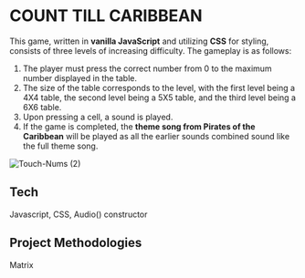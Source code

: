 # COUNT TILL CARIBBEAN

This game, written in **vanilla JavaScript** and utilizing **CSS** for styling, consists of three levels of increasing difficulty. The gameplay is as follows:

1. The player must press the correct number from 0 to the maximum number displayed in the table.
2. The size of the table corresponds to the level, with the first level being a 4X4 table, the second level being a 5X5 table, and the third level being a 6X6 table.
3. Upon pressing a cell, a sound is played. 
4. If the game is completed, the **theme song from Pirates of the Caribbean** will be played as all the earlier sounds combined sound like the full theme song.

<a href="https://avishaidotan.github.io/touch-nums/"><a/>

![Touch-Nums (2)](https://user-images.githubusercontent.com/108017307/211169723-6c5884aa-2080-4e5f-9079-5ebc6d31ab9b.png)



## Tech
Javascript, CSS, Audio() constructor

## Project Methodologies
Matrix


<a href="https://avishaidotan.github.io/touch-nums/"><a/>
